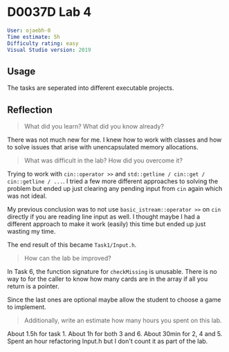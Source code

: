 # D0037D Lab 4

```yaml
User: ojaebh-0  
Time estimate: 5h
Difficulty rating: easy
Visual Studio version: 2019
```

## Usage

The tasks are seperated into different executable projects.

## Reflection

> What did you learn? What did you know already?

There was not much new for me. I knew how to work with classes and how to solve issues that 
arise with unencapsulated memory allocations.

> What was difficult in the lab? How did you overcome it?

Trying to work with `cin::operator >>` and `std::getline / cin::get / cin::getline / ...`. I tried 
a few more different approaches to solving the problem but ended up just clearing any pending 
input from `cin` again which was not ideal. 

My previous conclusion was to not use `basic_istream::operator >>` on `cin` directly if you are 
reading line input as well. I thought maybe I had a different approach to make it work (easily) 
this time but ended up just wasting my time.

The end result of this became `Task1/Input.h`.

> How can the lab be improved?

In Task 6, the function signature for `checkMissing` is unusable. There is no way to for
the caller to know how many cards are in the array if all you return is a pointer.

Since the last ones are optional maybe allow the student to choose a game to implement.

> Additionally, write an estimate how many hours you spent on this lab.

About 1.5h for task 1.
About 1h for both 3 and 6.
About 30min for 2, 4 and 5.
Spent an hour refactoring Input.h but I don't count it as part of the lab.

